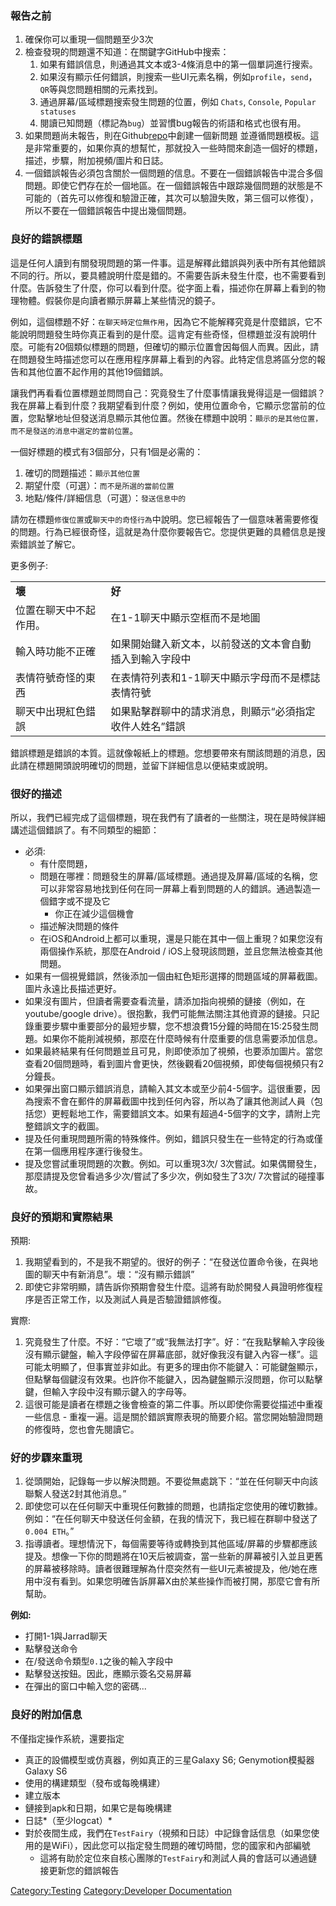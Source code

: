### 報告之前

1.  確保你可以重現一個問題至少3次
2.  檢查發現的問題還不知道：在關鍵字GitHub中搜索：
    1.  如果有錯誤信息，則通過其文本或3-4條消息中的第一個單詞進行搜索。
    2.  如果沒有顯示任何錯誤，則搜索一些UI元素名稱，例如`profile`，`send`，`QR`等與您問題相關的元素找到。
    3.  通過屏幕/區域標題搜索發生問題的位置，例如 `Chats`, `Console`, `Popular
    statuses`
    4.  閱讀已知問題（標記為`bug`）並習慣bug報告的術語和格式也很有用。
3.  如果問題尚未報告，則在Github[repo](https://github.com/status-im/status-react/issues)中創建一個新問題
    並遵循問題模板。這是非常重要的，如果你真的想幫忙，那就投入一些時間來創造一個好的標題，描述，步驟，附加視頻/圖片和日誌。
4.  一個錯誤報告必須包含關於一個問題的信息。不要在一個錯誤報告中混合多個問題。即使它們存在於一個地區。在一個錯誤報告中跟踪幾個問題的狀態是不可能的（首先可以修復和驗證正確，其次可以驗證失敗，第三個可以修復），所以不要在一個錯誤報告中提出幾個問題。

### 良好的錯誤標題

這是任何人讀到有關發現問題的第一件事。這是解釋此錯誤與列表中所有其他錯誤不同的行。所以，要具體說明什麼是錯的。不需要告訴未發生什麼，也不需要看到什麼。告訴發生了什麼，你可以看到什麼。從字面上看，描述你在屏幕上看到的物理物體。假裝你是向讀者顯示屏幕上某些情況的鏡子。

例如，這個標題不好：`在聊天時定位無作用`，因為它不能解釋究竟是什麼錯誤，它不能說明問題發生時你真正看到的是什麼。這肯定有些奇怪，但標題並沒有說明什麼。可能有20個類似標題的問題，但確切的顯示位置會因每個人而異。因此，請在問題發生時描述您可以在應用程序屏幕上看到的內容。此特定信息將區分您的報告和其他位置不起作用的其他19個錯誤。

讓我們再看看位置標題並問問自己：究竟發生了什麼事情讓我覺得這是一個錯誤？我在屏幕上看到什麼？我期望看到什麼？例如，使用位置命令，它顯示您當前的位置，您點擊地址但發送消息顯示其他位置。然後在標題中說明：`顯示的是其他位置，而不是發送的消息中選定的當前位置`。

一個好標題的模式有3個部分，只有1個是必需的：

1.  確切的問題描述：`顯示其他位置`
2.  期望什麼（可選）：`而不是所選的當前位置`
3.  地點/條件/詳細信息（可選）：`發送信息中的`

請勿在標題`修復位置`或`聊天中的奇怪行為`中說明。您已經報告了一個意味著需要修復的問題。行為已經很奇怪，這就是為什麼你要報告它。您提供更難的具體信息是搜索錯誤並了解它。

更多例子:

|             |                               |
| ----------- | ----------------------------- |
| **壞**       | **好**                         |
| 位置在聊天中不起作用。 | 在1-1聊天中顯示空框而不是地圖              |
| 輸入時功能不正確    | 如果開始鍵入新文本，以前發送的文本會自動插入到輸入字段中  |
| 表情符號奇怪的東西   | 在表情符列表和1-1聊天中顯示字母而不是標誌表情符號    |
| 聊天中出現紅色錯誤   | 如果點擊群聊中的請求消息，則顯示“必須指定收件人姓名”錯誤 |

錯誤標題是錯誤的本質。這就像報紙上的標題。您想要帶來有關該問題的消息，因此請在標題開頭說明確切的問題，並留下詳細信息以便結束或說明。

### 很好的描述

所以，我們已經完成了這個標題，現在我們有了讀者的一些關注，現在是時候詳細講述這個錯誤了。有不同類型的細節：

  - 必須:
      - 有什麼問題，
      - 問題在哪裡：問題發生的屏幕/區域標題。通過提及屏幕/區域的名稱，您可以非常容易地找到任何在同一屏幕上看到問題的人的錯誤。通過製造一個錯字或不提及它
        - 你正在減少這個機會
      - 描述解決問題的條件
      - 在iOS和Android上都可以重現，還是只能在其中一個上重現？如果您沒有兩個操作系統，那麼在Android /
        iOS上發現該問題，並且您無法檢查其他問題。
  - 如果有一個視覺錯誤，然後添加一個由紅色矩形選擇的問題區域的屏幕截圖。圖片永遠比長描述更好。
  - 如果沒有圖片，但讀者需要查看流量，請添加指向視頻的鏈接（例如，在youtube/google
    drive）。很抱歉，我們可能無法關注其他資源的鏈接。只記錄重要步驟中重要部分的最短步驟，您不想浪費15分鐘的時間在15:25發生問題。如果你不能削減視頻，那麼在什麼時候有什麼重要的信息需要添加信息。
  - 如果最終結果有任何問題並且可見，則即使添加了視頻，也要添加圖片。當您查看20個問題時，看到圖片會更快，然後觀看20個視頻，即使每個視頻只有2分鐘長。
  - 如果彈出窗口顯示錯誤消息，請輸入其文本或至少前4-5個字。這很重要，因為搜索不會在郵件的屏幕截圖中找到任何內容，所以為了讓其他測試人員（包括您）更輕鬆地工作，需要錯誤文本。如果有超過4-5個字的文字，請附上完整錯誤文字的截圖。
  - 提及任何重現問題所需的特殊條件。例如，錯誤只發生在一些特定的行為或僅在第一個應用程序運行後發生。
  - 提及您嘗試重現問題的次數。例如。可以重現3次/ 3次嘗試。如果偶爾發生，那麼請提及您曾看過多少次/嘗試了多少次，例如發生了3次/
    7次嘗試的碰撞事故。

### 良好的預期和實際結果

預期:

1.  我期望看到的，不是我不期望的。很好的例子：“在發送位置命令後，在與地圖的聊天中有新消息”。壞：“沒有顯示錯誤”
2.  即使它非常明顯，請告訴你預期會發生什麼。這將有助於開發人員證明修復程序是否正常工作，以及測試人員是否驗證錯誤修復。

實際:

1.  究竟發生了什麼。不好：“它壞了”或“我無法打字”。好：“在我點擊輸入字段後沒有顯示鍵盤，輸入字段停留在屏幕底部，就好像我沒有鍵入內容一樣”。這可能太明顯了，但事實並非如此。有更多的理由你不能鍵入：可能鍵盤顯示，但點擊每個鍵沒有效果。也許你不能鍵入，因為鍵盤顯示沒問題，你可以點擊鍵，但輸入字段中沒有顯示鍵入的字母等。
2.  這很可能是讀者在標題之後會檢查的第二件事。所以即使你需要從描述中重複一些信息 -
    重複一遍。這是關於錯誤實際表現的簡要介紹。當您開始驗證問題的修復時，您也會先閱讀它。

### 好的步驟來重現

1.  從頭開始，記錄每一步以解決問題。不要從無處跳下：“並在任何聊天中向該聯繫人發送2封其他消息。”
2.  即使您可以在任何聊天中重現任何數據的問題，也請指定您使用的確切數據。例如：“在任何聊天中發送任何金額，在我的情況下，我已經在群聊中發送了`0.004
    ETH`。”
3.  指導讀者。理想情況下，每個需要等待或轉換到其他區域/屏幕的步驟都應該提及。想像一下你的問題將在10天后被調查，當一些新的屏幕被引入並且更舊的屏幕被移除時。讀者很難理解為什麼突然有一些UI元素被提及，他/她在應用中沒有看到。如果您明確告訴屏幕X由於某些操作而被打開，那麼它會有所幫助。

**例如:**

  - 打開1-1與Jarrad聊天
  - 點擊發送命令
  - 在/發送命令類型`0.1`之後的輸入字段中
  - 點擊發送按鈕。因此，應顯示簽名交易屏幕
  - 在彈出的窗口中輸入您的密碼...

### 良好的附加信息

不僅指定操作系統，還要指定

  - 真正的設備模型或仿真器，例如真正的三星Galaxy S6; Genymotion模擬器Galaxy
    S6
  - 使用的構建類型（發布或每晚構建）
  - 建立版本
  - 鏈接到apk和日期，如果它是每晚構建
  - 日誌*（至少logcat）*
  - 對於夜間生成，我們在`TestFairy`（視頻和日誌）中記錄會話信息（如果您使用的是WiFi），因此您可以指定發生問題的確切時間，您的國家和內部編號
    - 這將有助於定位來自核心團隊的`TestFairy`和測試人員的會話可以通過鏈接更新您的錯誤報告

[Category:Testing](Category:Testing "wikilink") [Category:Developer
Documentation](Category:Developer_Documentation "wikilink")